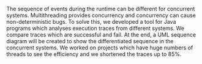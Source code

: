 The sequence of events during the runtime can be different for concurrent systems.
Multithreading provides concurrency and concurrency can cause non-deterministic bugs.
To solve this, we developed a tool for Java programs which analyses execution traces from
different systems. We compare traces which are successful and fail. At the end, a UML
sequence diagram will be created to show the differentiated sequence in the concurrent
systems. We worked on projects which have huge numbers of threads to see the efficiency
and we shortened the traces up to 85%.
